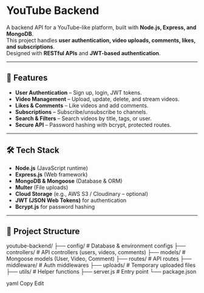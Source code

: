 # YouTube Backend

A backend API for a YouTube-like platform, built with **Node.js, Express, and MongoDB**.  
This project handles **user authentication, video uploads, comments, likes, and subscriptions**.  
Designed with **RESTful APIs** and **JWT-based authentication**.

---

## 🚀 Features
- **User Authentication** – Sign up, login, JWT tokens.
- **Video Management** – Upload, update, delete, and stream videos.
- **Likes & Comments** – Like videos and add comments.
- **Subscriptions** – Subscribe/unsubscribe to channels.
- **Search & Filters** – Search videos by title, tags, or user.
- **Secure API** – Password hashing with bcrypt, protected routes.

---

## 🛠 Tech Stack
- **Node.js** (JavaScript runtime)
- **Express.js** (Web framework)
- **MongoDB & Mongoose** (Database & ORM)
- **Multer** (File uploads)
- **Cloud Storage** (e.g., AWS S3 / Cloudinary – optional)
- **JWT (JSON Web Tokens)** for authentication
- **Bcrypt.js** for password hashing

---

## 📂 Project Structure
youtube-backend/
├── config/ # Database & environment configs
├── controllers/ # API controllers (users, videos, comments)
├── models/ # Mongoose models (User, Video, Comment)
├── routes/ # API routes
├── middleware/ # Auth middlewares
├── uploads/ # Temporary uploaded files
├── utils/ # Helper functions
├── server.js # Entry point
└── package.json

yaml
Copy
Edit
